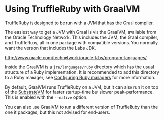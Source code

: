 # Using TruffleRuby with GraalVM

TruffleRuby is designed to be run with a JVM that has the Graal compiler.

The easiest way to get a JVM with Graal is via the GraalVM, available from the
Oracle Technology Network. This includes the JVM, the Graal compiler, and
TruffleRuby, all in one package with compatible versions. You normally want
the version that includes the Labs JDK.

http://www.oracle.com/technetwork/oracle-labs/program-languages/

Inside the GraalVM is a `jre/languages/ruby` directory which has the usual
structure of a Ruby implementation. It is recommended to add this directory to
a Ruby manager, see [Configuring Ruby managers](ruby-managers.md) for more
information.

By default, GraalVM runs TruffleRuby on a JVM, but it can also run it on top
of the [SubstrateVM](svm.md) for faster startup-time but slower peak-performance.
This is enabled with the `--native` option.

You can also use GraalVM to run a different version of TruffleRuby than the one
it packages, but this not advised for end-users.
